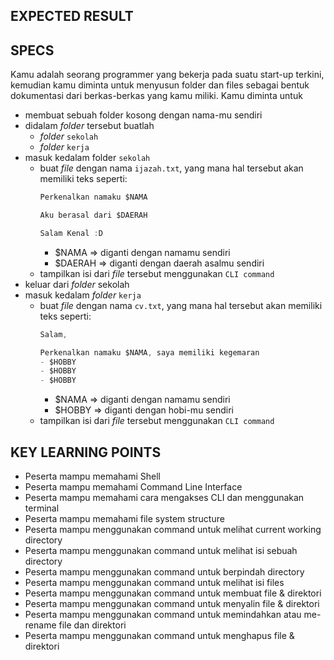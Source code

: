 ## EXPECTED RESULT

## SPECS

Kamu adalah seorang programmer yang bekerja pada suatu start-up terkini, kemudian kamu diminta untuk menyusun folder dan files sebagai bentuk dokumentasi dari berkas-berkas yang kamu miliki. Kamu diminta untuk

- membuat sebuah folder kosong dengan nama-mu sendiri
- didalam *folder* tersebut buatlah
  - *folder* `sekolah`
  - *folder* `kerja`
- masuk kedalam folder `sekolah`
  - buat *file* dengan nama `ijazah.txt`, yang mana hal tersebut akan memiliki teks seperti:
    ```jsx
    Perkenalkan namaku $NAMA

    Aku berasal dari $DAERAH

    Salam Kenal :D
    ```
    - $NAMA ⇒ diganti dengan namamu sendiri
    - $DAERAH ⇒ diganti dengan daerah asalmu sendiri
  - tampilkan isi dari *file* tersebut menggunakan `CLI command`
- keluar dari *folder* sekolah
- masuk kedalam *folder* `kerja`
  - buat *file* dengan nama `cv.txt`, yang mana hal tersebut akan memiliki teks seperti:
    ```jsx
    Salam,

    Perkenalkan namaku $NAMA, saya memiliki kegemaran
    - $HOBBY
    - $HOBBY
    - $HOBBY
    ```
    - $NAMA ⇒ diganti dengan namamu sendiri
    - $HOBBY ⇒ diganti dengan hobi-mu sendiri
  - tampilkan isi dari *file* tersebut menggunakan `CLI command`

## KEY LEARNING POINTS

- Peserta mampu memahami Shell
- Peserta mampu memahami Command Line Interface
- Peserta mampu memahami cara mengakses CLI dan menggunakan terminal
- Peserta mampu memahami file system structure
- Peserta mampu menggunakan command untuk melihat current working directory
- Peserta mampu menggunakan command untuk melihat isi sebuah directory
- Peserta mampu menggunakan command untuk berpindah directory
- Peserta mampu menggunakan command untuk melihat isi files
- Peserta mampu menggunakan command untuk membuat file & direktori
- Peserta mampu menggunakan command untuk menyalin file & direktori
- Peserta mampu menggunakan command untuk memindahkan atau me-rename file dan direktori
- Peserta mampu menggunakan command untuk menghapus file & direktori